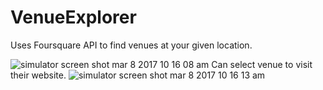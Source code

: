 # VenueExplorer
Uses Foursquare API to find venues at your given location.

![simulator screen shot mar 8 2017 10 16 08 am](https://cloud.githubusercontent.com/assets/16340789/23712572/f1feae04-03e8-11e7-9638-759aaadf41bd.png) Can select venue to visit their website. ![simulator screen shot mar 8 2017 10 16 13 am](https://cloud.githubusercontent.com/assets/16340789/23712423/8341ab88-03e8-11e7-8e41-064c97edb3f8.png) 

    
